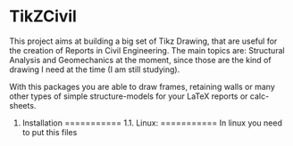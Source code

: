 TikZCivil
=========

This project aims at building a big set of Tikz Drawing, that are useful for the creation of Reports in Civil Engineering.  The main topics are: Structural Analysis and Geomechanics at the moment, since those are the kind of drawing I need at the time (I am still studying).

With this packages you are able to draw frames, retaining walls or many other types of simple structure-models for your LaTeX reports or calc-sheets.

1. Installation
===========
1.1. Linux:
===========
In linux you need to put this files 

